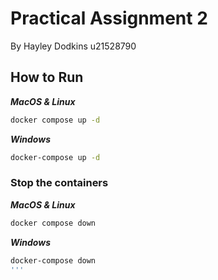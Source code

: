 
# Practical Assignment 2
By Hayley Dodkins u21528790

## How to Run
***MacOS & Linux***
```bash
docker compose up -d
```
***Windows***
```bash
docker-compose up -d
```

### Stop the containers
***MacOS & Linux***
```bash
docker compose down
```
***Windows***
```bash
docker-compose down
'''

